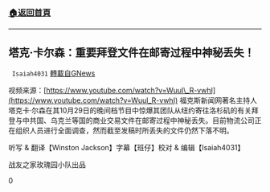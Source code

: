 ###  [:house:返回首頁](https://github.com/ourhimalayas/txt)
---

## 塔克·卡尔森：重要拜登文件在邮寄过程中神秘丢失！
` Isaiah4031` [轉載自GNews](https://gnews.org/zh-hans/499923/)

视频来源：[https://www.youtube.com/watch?v=Wuul\_R-vwhI](https://www.youtube.com/watch?v=Wuul_R-vwhI)
福克斯新闻网著名主持人塔克卡·尔森在其10月29日的晚间档节目中惊爆其团队从纽约寄往洛杉矶的有关拜登与中共国、乌克兰等国的商业交易文件在邮寄过程中神秘丢失。目前物流公司正在组织人员进行全面调查，然而截至发稿时所丢失的文件仍然下落不明。

听写 & 翻译【Winston Jackson】字幕【班仔】校对 & 编辑【Isaiah4031】

战友之家玫瑰园小队出品

0
